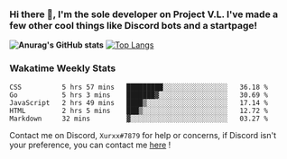 ### Hi there 👋, I'm the sole developer on Project V.L. I've made a few other cool things like Discord bots and a startpage!
**![Anurag's GitHub stats](https://github-readme-stats.vercel.app/api?username=5late&count_private=true&show_icons=true&theme=tokyonight)**
[![Top Langs](https://github-readme-stats.vercel.app/api/top-langs/?username=5late&theme=ayu-mirage)](https://github.com/anuraghazra/github-readme-stats)

### Wakatime Weekly Stats

<!--START_SECTION:waka-->
```text
CSS          5 hrs 57 mins   █████████░░░░░░░░░░░░░░░░   36.18 % 
Go           5 hrs 3 mins    ███████▓░░░░░░░░░░░░░░░░░   30.69 % 
JavaScript   2 hrs 49 mins   ████▒░░░░░░░░░░░░░░░░░░░░   17.14 % 
HTML         2 hrs 5 mins    ███▒░░░░░░░░░░░░░░░░░░░░░   12.72 % 
Markdown     32 mins         ▓░░░░░░░░░░░░░░░░░░░░░░░░   03.27 % 
```
<!--END_SECTION:waka-->

Contact me on Discord, ``Xurxx#7879`` for help or concerns, if Discord isn't your preference, you can contact me [here](https://github.com/5late/5late/issues) !
